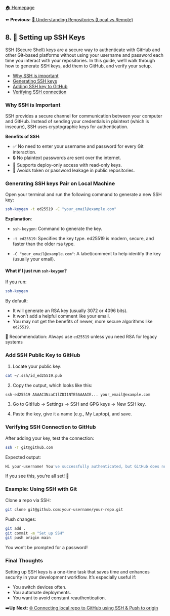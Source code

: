 [ 🏠 Homepage](../README.md)

⬅️ **Previous:** [📂 Understanding Repositories (Local vs Remote)](./1-7-local-vs-remote-repo.md)

## 8. 🔐 Setting up SSH Keys
SSH (Secure Shell) keys are a secure way to authenticate with GitHub and other Git-based platforms without using your username and password each time you interact with your repositories. In this guide, we’ll walk through how to generate SSH keys, add them to GitHub, and verify your setup.

- [Why SSH is important](#why-ssh-is-important)
- [Generating SSH keys](#generating-ssh-keys-pair-on-local-machine)
- [Adding SSH key to GitHub](#add-ssh-public-key-to-github)
- [Verifying SSH connection](#verifying-ssh-connection-to-github)

### Why SSH is Important
SSH provides a secure channel for communication between your computer and GitHub. Instead of sending your credentials in plaintext (which is insecure), SSH uses cryptographic keys for authentication.

**Benefits of SSH**:
- ✅ No need to enter your username and password for every Git interaction.
- 🔒 No plaintext passwords are sent over the internet.
- 🔐 Supports deploy-only access with read-only keys.
- 🚫 Avoids token or password leakage in public repositories.

### Generating SSH keys Pair on Local Machine
Open your terminal and run the following command to generate a new SSH key:
```bash
ssh-keygen -t ed25519 -C "your_email@example.com"
```

**Explanation**:
- `ssh-keygen`: Command to generate the key.

- `-t ed25519`: Specifies the key type. ed25519 is modern, secure, and faster than the older rsa type.

- `-C "your_email@example.com"`: A label/comment to help identify the key (usually your email).

#### What if I just run `ssh-keygen`?

If you run:
```bash
ssh-keygen
```

By default:
- It will generate an RSA key (usually 3072 or 4096 bits).
- It won’t add a helpful comment like your email.
- You may not get the benefits of newer, more secure algorithms like `ed25519`.

📝 Recommendation: Always use `ed25519` unless you need RSA for legacy systems

### Add SSH Public Key to GitHub

1. Locate your public key:
```bash
cat ~/.ssh/id_ed25519.pub
```

2. Copy the output, which looks like this:

```bash
ssh-ed25519 AAAAC3NzaC1lZDI1NTE5AAAAIE... your_email@example.com
```
3. Go to GitHub → Settings → SSH and GPG keys → New SSH key.

4. Paste the key, give it a name (e.g., My Laptop), and save.

### Verifying SSH Connection to GitHub
After adding your key, test the connection:

```bash
ssh -T git@github.com
```

Expected output:

```bash
Hi your-username! You've successfully authenticated, but GitHub does not provide shell access.
```

If you see this, you’re all set! 🎉

### Example: Using SSH with Git
Clone a repo via SSH:

```bash
git clone git@github.com:your-username/your-repo.git
```

Push changes:

```bash
git add .
git commit -m "Set up SSH"
git push origin main
```

You won’t be prompted for a password!


### Final Thoughts
Setting up SSH keys is a one-time task that saves time and enhances security in your development workflow. It’s especially useful if:

- You switch devices often.
- You automate deployments.
- You want to avoid constant reauthentication.

➡️**Up Next:** [🌐 Connecting local repo to GitHub using SSH & Push to origin](./1-9-connecting-local-repo-to-remote-push.md)